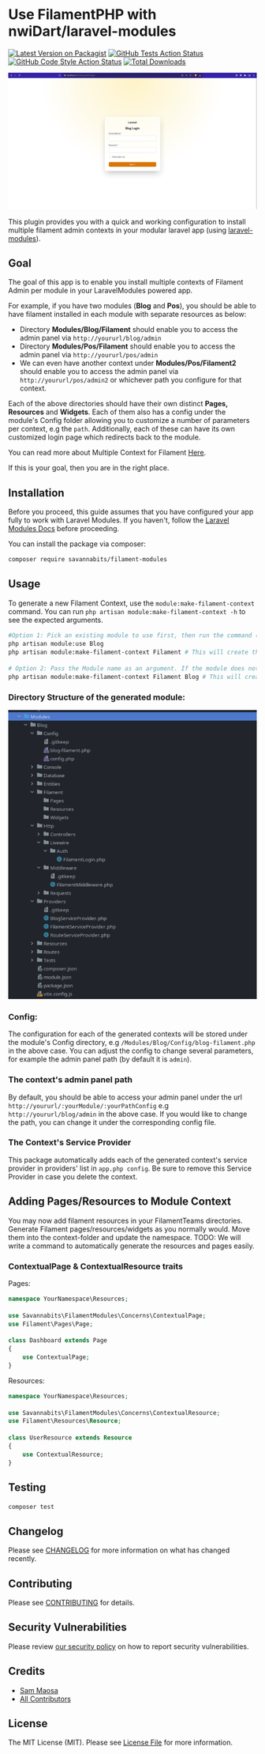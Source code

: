 # Use FilamentPHP with nwiDart/laravel-modules

[![Latest Version on Packagist](https://img.shields.io/packagist/v/savannabits/filament-modules.svg?style=flat-square)](https://packagist.org/packages/savannabits/filament-modules)
[![GitHub Tests Action Status](https://img.shields.io/github/workflow/status/savannabits/filament-modules/run-tests?label=tests)](https://github.com/savannabits/filament-modules/actions?query=workflow%3Arun-tests+branch%3Amain)
[![GitHub Code Style Action Status](https://img.shields.io/github/workflow/status/savannabits/filament-modules/Check%20&%20fix%20styling?label=code%20style)](https://github.com/savannabits/filament-modules/actions?query=workflow%3A"Check+%26+fix+styling"+branch%3Amain)
[![Total Downloads](https://img.shields.io/packagist/dt/savannabits/filament-modules.svg?style=flat-square)](https://packagist.org/packages/savannabits/filament-modules)

![img_1.png](img_1.png)

This plugin provides you with a quick and working configuration to install multiple filament admin contexts in your modular laravel app (using [laravel-modules](https://github.com/nWidart/laravel-modules)).

## Goal
The goal of this app is to enable you install multiple contexts of Filament Admin per module in your LaravelModules powered app.

For example, if you have two modules (**Blog** and **Pos**), you should be able to have filament installed in each module with separate resources as below:
- Directory **Modules/Blog/Filament** should enable you to access the admin panel via `http://yoururl/blog/admin`
- Directory **Modules/Pos/Filament** should enable you to access the admin panel via `http://yoururl/pos/admin`
- We can even have another context under **Modules/Pos/Filament2** should enable you to access the admin panel via `http://yoururl/pos/admin2` or whichever path you configure for that context.

Each of the above directories should have their own distinct **Pages, Resources** and **Widgets**. Each of them also has a config under the module's Config folder allowing you to customize a number of parameters per context, e.g the `path`.
Additionally, each of these can have its own customized login page which redirects back to the module.

You can read more about Multiple Context for Filament [Here](https://github.com/iotronlab/filament-multi-guard).

If this is your goal, then you are in the right place.
 
## Installation
Before you proceed, this guide assumes that you have configured your app fully to work with Laravel Modules. If you haven't, follow the [Laravel Modules Docs](https://docs.laravelmodules.com/v9/installation-and-setup) before proceeding.

You can install the package via composer:

```bash
composer require savannabits/filament-modules
```

## Usage

To generate a new Filament Context, use the `module:make-filament-context` command.
You can run `php artisan module:make-filament-context -h` to see the expected arguments.

```bash
#Option 1: Pick an existing module to use first, then run the command (similar to other laravel-modules commands)
php artisan module:use Blog
php artisan module:make-filament-context Filament # This will create the Filament context inside the blog module.

# Option 2: Pass the Module name as an argument. If the module does not exist, it will be automatically created.
php artisan module:make-filament-context Filament Blog # This will create the Filament context inside the blog module.
```
### Directory Structure of the generated module:
![img.png](img.png)
### Config:
The configuration for each of the generated contexts will be stored under the module's Config directory, e.g `/Modules/Blog/Config/blog-filament.php` in the above case.
You can adjust the config to change several parameters, for example the admin panel path (by default it is `admin`).

### The context's admin panel path
By default, you should be able to access your admin panel under the url `http://yoururl/:yourModule/:yourPathConfig` e.g `http://yoururl/blog/admin` in the above case.
If you would like to change the path, you can change it under the corresponding config file.

### The Context's Service Provider
This package automatically adds each of the generated context's service provider in providers' list in `app.php config`. Be sure to remove this Service Provider in case you delete the context.

## Adding Pages/Resources to Module Context

You may now add filament resources in your FilamentTeams directories. Generate Filament pages/resources/widgets as you normally would. Move them into the context-folder
and update the namespace. TODO: We will write a command to automatically generate the resources and pages easily.

### ContextualPage & ContextualResource traits

Pages:

```php
namespace YourNamespace\Resources;

use Savannabits\FilamentModules\Concerns\ContextualPage;
use Filament\Pages\Page;

class Dashboard extends Page
{
    use ContextualPage;
}
```

Resources:

```php
namespace YourNamespace\Resources;

use Savannabits\FilamentModules\Concerns\ContextualResource;
use Filament\Resources\Resource;

class UserResource extends Resource
{
    use ContextualResource;
}
```

## Testing

```bash
composer test
```

## Changelog

Please see [CHANGELOG](CHANGELOG.md) for more information on what has changed recently.

## Contributing

Please see [CONTRIBUTING](.github/CONTRIBUTING.md) for details.

## Security Vulnerabilities

Please review [our security policy](../../security/policy) on how to report security vulnerabilities.

## Credits

- [Sam Maosa](https://github.com/savannabits)
- [All Contributors](../../contributors)

## License

The MIT License (MIT). Please see [License File](LICENSE.md) for more information.
